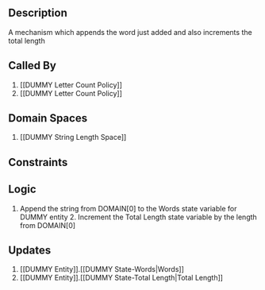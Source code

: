 ## Description

A mechanism which appends the word just added and also increments the total length
## Called By
1. [[DUMMY Letter Count Policy]]
2. [[DUMMY Letter Count Policy]]
## Domain Spaces
1. [[DUMMY String Length Space]]
## Constraints
## Logic
1. Append the string from DOMAIN[0] to the Words state variable for DUMMY entity
    2. Increment the Total Length state variable by the length from DOMAIN[0]

## Updates

1. [[DUMMY Entity]].[[DUMMY State-Words|Words]]
2. [[DUMMY Entity]].[[DUMMY State-Total Length|Total Length]]
